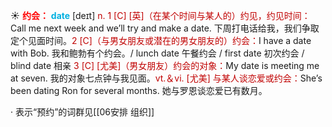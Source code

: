 ☀ <font color="red">**约会：**</font>
<font color="sky blue">**date**</font> [deɪt] 
<font color="#c00000">n. 1 [C] [英]（在某个时间与某人的）约见，约见时间：</font>Call me next week and we’ll try and make a date. 下周打电话给我，我们争取定个见面时间。<font color="#c00000">2 [C]（与男女朋友或潜在的男女朋友的）约会：</font>I have a date with Bob. 我和鲍勃有个约会。/ lunch date 午餐约会 / first date 初次约会 / blind date 相亲 <font color="#c00000">3 [C] [尤美]（男女朋友）约会的对象：</font>My date is meeting me at seven. 我的对象七点钟与我见面。<font color="#c00000">vt.＆vi. [尤美] 与某人谈恋爱或约会：</font>She’s been dating Ron for several months. 她与罗恩谈恋爱已有数月。

· 表示“预约”的词群见[[06安排 组织]]
